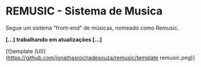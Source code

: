 # REMUSIC - Sistema de Musica
Segue um sistema "front-end" de músicas, nomeado como Remusic.

**[...] trabalhando em atualizações [...]**

[![template (UI)](https://github.com/jonathasrochadesouza/remusic/template remusic.png)]
